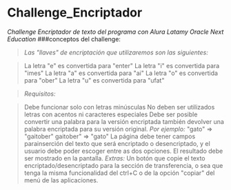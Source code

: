 # Challenge_Encriptador
*Challenge Encriptador de texto del programa con Alura Latamy Oracle Next Education*
###conceptos del challenge: 
>*Las "llaves" de encriptación que utilizaremos son las siguientes:*

>La letra "e" es convertida para "enter"
>La letra "i" es convertida para "imes"
>La letra "a" es convertida para "ai"
>La letra "o" es convertida para "ober"
>La letra "u" es convertida para "ufat"

>*Requisitos:*

>Debe funcionar solo con letras minúsculas
>No deben ser utilizados letras con acentos ni caracteres especiales
>Debe ser posible convertir una palabra para la versión encriptada también devolver una palabra encriptada para su versión original.
>*Por ejemplo:*
> "gato" => "gaitober"
>gaitober" => "gato"
>La página debe tener campos parainserción del texto que será encriptado o desencriptado, y el usuario debe poder escoger entre as dos opciones.
>El resultado debe ser mostrado en la pantalla.
>*Extras:*
>Un botón que copie el texto encriptado/desencriptado para la sección de transferencia, o sea que tenga la misma funcionalidad del ctrl+C o de la opción "copiar" del menú de las aplicaciones.
